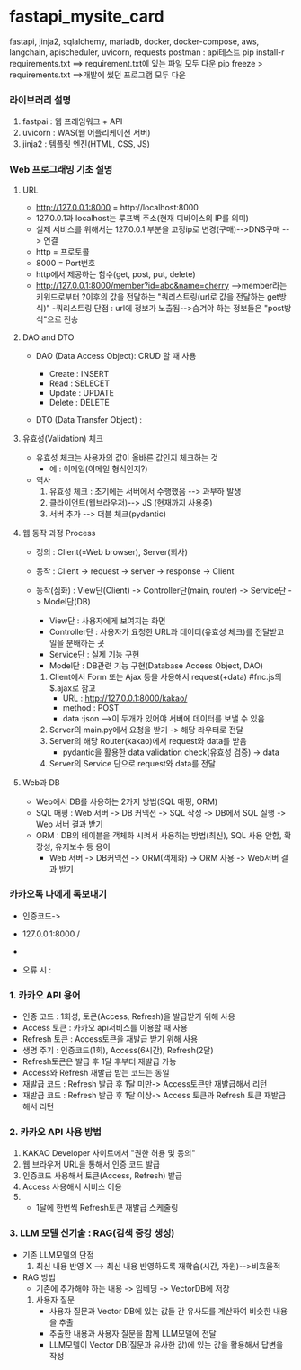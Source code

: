 # fastapi_mysite_card
fastapi, jinja2, sqlalchemy, mariadb, docker, docker-compose, aws, langchain, apischeduler, uvicorn, requests
postman : api테스트
pip install-r requirements.txt ==> requirement.txt에 있는 파일 모두 다운
pip freeze > requirements.txt ==>개발에 썼던 프로그램 모두 다운

### 라이브러리 설명
1. fastpai : 웹 프레임워크 + API
2. uvicorn : WAS(웹 어플리케이션 서버)
3. jinja2 : 템플릿 엔진(HTML, CSS, JS)


### Web 프로그래밍 기초 설명
1. URL
    - http://127.0.0.1:8000 = http://localhost:8000
    - 127.0.0.1과 localhost는 루프백 주소(현재 디바이스의 IP를 의미)
    - 실제 서비스를 위해서는 127.0.0.1 부분을 고정ip로 변경(구매)-->DNS구매 --> 연결
    - http = 프로토콜
    - 8000 = Port번호
    - http에서 제공하는 함수(get, post, put, delete)
    - http://127.0.0.1:8000/member?id=abc&name=cherry -->member라는 키워드로부터 ?이후의 값을 전달하는 "쿼리스트링(url로 값을 전달하는 get방식)"
    -쿼리스트링 단점 : url에 정보가 노출됨-->숨겨야 하는 정보들은 "post방식"으로 전송

2. DAO and DTO
    - DAO (Data Access Object): CRUD 할 때 사용
        + Create : INSERT
        + Read : SELECET
        + Update : UPDATE
        + Delete : DELETE

    - DTO (Data Transfer Object) :

3. 유효성(Validation) 체크
    - 유효성 체크는 사용자의 값이 올바른 값인지 체크하는 것
        + 예 : 이메일(이메일 형식인지?)
    - 역사
        1. 유효성 체크 : 초기에는 서버에서 수행했음 --> 과부하 발생
        2. 클라이언트(웹브라우저)--> JS (현재까지 사용중)
        3. 서버 추가 --> 더블 체크(pydantic)
        

4. 웹 동작 과정 Process
    - 정의 : Client(=Web browser), Server(회사)
    - 동작 : Client -> request -> server -> response -> Client
    - 동작(심화) : View단(Client) -> Controller단(main, router) -> Service단 -> Model단(DB)
        + View단 : 사용자에게 보여지는 화면
        + Controller단 : 사용자가 요청한 URL과 데이터(유효성 체크)를 전달받고 일을 분배하는 곳
        + Service단 : 실제 기능 구현
        + Model단 : DB관련 기능 구현(Database Access Object, DAO)
        
        1. Client에서 Form 또는 Ajax 등을 사용해서 request(+data) #fnc.js의 $.ajax로 참고
             - URL : http://127.0.0.1:8000/kakao/
             - method : POST
             - data  :json -->이 두개가 있어야 서버에 데이터를 보낼 수 있음
        2. Server의 main.py에서 요청을 받기 -> 해당 라우터로 전달
        3. Server의 해당 Router(kakao)에서 request와 data를 받음
             - pydantic을 활용한 data validation check(유효성 검증) -> data
        4. Server의 Service 단으로 request와 data를 전달

5. Web과 DB
     - Web에서 DB를 사용하는 2가지 방법(SQL 매핑, ORM)
     - SQL 매핑 : Web 서버 -> DB 커넥션 -> SQL 작성 -> DB에서 SQL 실행 -> Web 서버 결과 받기
     - ORM : DB의 테이블을 객체화 시켜서 사용하는 방법(최신), SQL 사용 안함, 확장성, 유지보수 등 용이
        + Web 서버 -> DB커넥션 -> ORM(객체화) -> ORM 사용 -> Web서버 결과 받기

### 카카오톡 나에게 톡보내기
 - 인증코드->
 - 127.0.0.1:8000 / 

  - 

  - 오류 시 : 

 ### 1. 카카오 API 용어
  - 인증 코드 : 1회성, 토큰(Access, Refresh)을 발급받기  위해 사용
  - Access 토큰 :  카카오  api서비스를 이용할 때 사용
  - Refresh 토큰 : Access토큰을 재발급 받기 위해 사용
  - 생명 주기 : 인증코드(1회), Access(6시간), Refresh(2달)
  - Refresh토큰은 발급 후 1달 후부터 재발급 가능
  - Access와 Refresh 재발급 받는 코드는 동일
  - 재발급 코드 : Refresh 발급 후 1달 미만-> Access토큰만 재발급해서 리턴
  - 재발급 코드 : Refresh 발급 후 1달 이상-> Access 토큰과 Refresh 토큰 재발급 해서 리턴

  ### 2. 카카오 API 사용 방법
  1. KAKAO Developer 사이트에서 "권한 허용 및 동의"
  2. 웹 브라우저 URL을 통해서 인증 코드 발급
  3. 인증코드 사용해서 토큰(Access, Refresh) 발급
  4. Access 사용해서 서비스 이용
  5. + 1달에 한번씩 Refresh토큰 재발급 스케줄링

### 3. LLM 모델 신기술 : RAG(검색 증강 생성)
 - 기존 LLM모델의 단점
    1. 최신 내용 반영 X --> 최신 내용 반영하도록 재학습(시간, 자원)-->비효율적
 - RAG 방법
    + 기존에 추가해야 하는 내용 -> 임베딩 -> VectorDB에 저장
    1. 사용자 질문
        - 사용자 질문과 Vector DB에 있는 값들 간 유사도를 계산하여 비슷한 내용을 추출
        - 추출한 내용과 사용자 질문을 함께 LLM모델에 전달
        - LLM모델이 Vector DB(질문과 유사한 값)에 있는 값을 활용해서 답변을 작성
